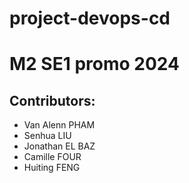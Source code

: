 # project-devops-cd
# M2 SE1 promo 2024


## Contributors: 
  - Van Alenn PHAM
  - Senhua LIU
  - Jonathan EL BAZ
  - Camille FOUR
  - Huiting FENG
